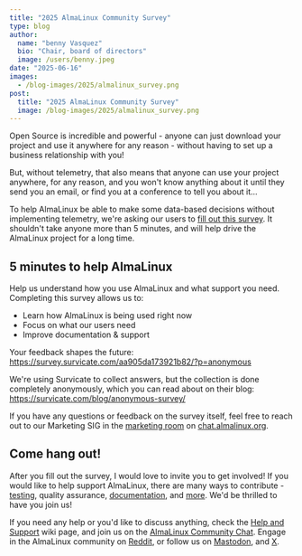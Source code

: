 ```yaml
---
title: "2025 AlmaLinux Community Survey"
type: blog
author:
  name: "benny Vasquez"
  bio: "Chair, board of directors"
  image: /users/benny.jpeg
date: "2025-06-16"
images:
  - /blog-images/2025/almalinux_survey.png
post:
  title: "2025 AlmaLinux Community Survey"
  image: /blog-images/2025/almalinux_survey.png
---
```


Open Source is incredible and powerful - anyone can just download your project and use it anywhere for any reason - without having to set up a business relationship with you!

But, without telemetry, that also means that anyone can use your project anywhere, for any reason, and you won't know anything about it until they send you an email, or find you at a conference to tell you about it...

To help AlmaLinux be able to make some data-based decisions without implementing telemetry, we're asking our users to [fill out this survey](https://survey.survicate.com/aa905da173921b82/?p=anonymous). It shouldn't take anyone more than 5 minutes, and will help drive the AlmaLinux project for a long time. 

## 5 minutes to help AlmaLinux

Help us understand how you use AlmaLinux and what support you need. Completing this survey allows us to:

- Learn how AlmaLinux is being used right now
- Focus on what our users need
- Improve documentation & support

Your feedback shapes the future: <https://survey.survicate.com/aa905da173921b82/?p=anonymous>

We're using Survicate to collect answers, but the collection is done completely anonymously, which you can read about on their blog: <https://survicate.com/blog/anonymous-survey/>

If you have any questions or feedback on the survey itself, feel free to reach out to our Marketing SIG in the [marketing room](https://chat.almalinux.org/almalinux/channels/marketing) on [chat.almalinux.org](http://chat.almalinux.org).

## Come hang out!

After you fill out the survey, I would love to invite you to get involved! If you would like to help support AlmaLinux, there are many ways to contribute - [testing](https://wiki.almalinux.org/Contribute-to-Testing.html), quality assurance, [documentation](https://wiki.almalinux.org/Contribute-to-Documentation.html), and [more](https://wiki.almalinux.org/Contribute.html). We'd be thrilled to have you join us!

If you need any help or you'd like to discuss anything, check the [Help and Support](https://wiki.almalinux.org/Help-and-Support.html) wiki page, and join us on the [AlmaLinux Community Chat](https://chat.almalinux.org/). Engage in the AlmaLinux community on [Reddit](https://reddit.com/r/almalinux), or follow us on [Mastodon](https://fosstodon.org/@almalinux), and [X](https://x.com/almalinux).
